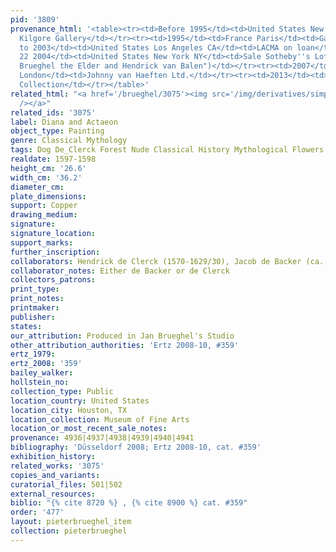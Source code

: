 ```yaml
---
pid: '3809'
provenance_html: '<table><tr><td>Before 1995</td><td>United States New York NY</td><td>Jack
  Kilgore Gallery</td></tr><tr><td>1995</td><td>France Paris</td><td>Galerie Moatti</td></tr><tr><td>1995
  to 2003</td><td>United States Los Angeles CA</td><td>LACMA on loan</td></tr><tr><td>Jan
  22 2004</td><td>United States New York NY</td><td>Sale Sotheby''s Lot #29 (as "Jan
  Brueghel the Elder and Hendrick van Balen")</td></tr><tr><td>2007</td><td>England
  London</td><td>Johnny van Haeften Ltd.</td></tr><tr><td>2013</td><td></td><td>Private
  Collection</td></tr></table>'
related_html: "<a href='/brueghel/3075'><img src='/img/derivatives/simple/3075/thumbnail.jpg'
  /></a>"
related_ids: '3075'
label: Diana and Actaeon
object_type: Painting
genre: Classical Mythology
tags: Dog De_Clerck Forest Nude Classical History Mythological Flowers Shells
realdate: 1597-1598
height_cm: '26.6'
width_cm: '36.2'
diameter_cm:
plate_dimensions:
support: Copper
drawing_medium:
signature:
signature_location:
support_marks:
further_inscription:
collaborators: Hendrick de Clerck (1570-1629/30), Jacob de Backer (ca. 1560-1590/91)
collaborator_notes: Either de Backer or de Clerck
collectors_patrons:
print_type:
print_notes:
printmaker:
publisher:
states:
our_attribution: Produced in Jan Brueghel's Studio
other_attribution_authorities: 'Ertz 2008-10, #359'
ertz_1979:
ertz_2008: '359'
bailey_walker:
hollstein_no:
collection_type: Public
location_country: United States
location_city: Houston, TX
location_collection: Museum of Fine Arts
location_or_most_recent_sale_notes:
provenance: 4936|4937|4938|4939|4940|4941
bibliography: 'Düsseldorf 2008; Ertz 2008-10, cat. #359'
exhibition_history:
related_works: '3075'
copies_and_variants:
curatorial_files: 501|502
external_resources:
biblio: "{% cite 8720 %} , {% cite 8900 %} cat. #359"
order: '477'
layout: pieterbrueghel_item
collection: pieterbrueghel
---
```

